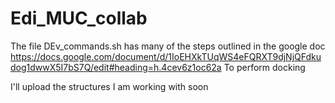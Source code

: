 # Edi_MUC_collab

The file DEv_commands.sh has many of the steps outlined in the google doc https://docs.google.com/document/d/1IoEHXkTUqWS4eFQRXT9djNjQFdkudog1dwwX5I7bS7Q/edit#heading=h.4cev6z1oc62a
To perform docking

I'll upload the structures I am working with soon 
